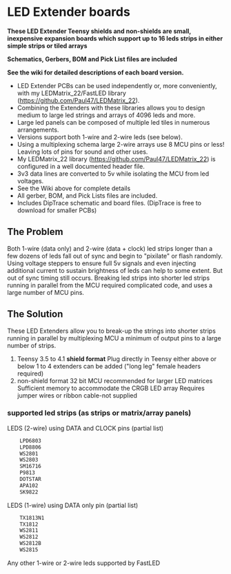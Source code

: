 # LED Extender boards

**These LED Extender Teensy shields and non-shields are small, inexpensive expansion boards which support up to 16 leds strips in either simple strips or tiled arrays**

**Schematics, Gerbers, BOM and Pick List files are included**

**See the wiki for detailed descriptions of each board version.**

* LED Extender PCBs can be used independently or, more conveniently, with my LEDMatrix_22/FastLED library (https://github.com/Paul47/LEDMatrix_22). 
* Combining the Extenders with these libraries allows you to design medium to large led strings and arrays of 4096 leds and more.
* Large led panels can be composed of multiple led tiles in numerous arrangements. 
* Versions support both 1-wire and 2-wire leds (see below).
* Using a multiplexing schema large 2-wire arrays use 8 MCU pins or less! Leaving lots of pins for sound and other uses.
* My LEDMatrix_22 library (https://github.com/Paul47/LEDMatrix_22) is configured in a well documented header file. 
* 3v3 data lines are converted to 5v while isolating the MCU from led voltages.
* See the Wiki above for complete details
* All gerber, BOM, and Pick Lists files are included.
* Includes DipTrace schematic and board files. (DipTrace is free to download for smaller PCBs)

## The Problem
Both 1-wire (data only) and 2-wire (data + clock) led strips longer than a few dozens of leds fall out of sync and begin to "pixilate" or flash randomly. Using voltage steppers to ensure full 5v signals and even injecting additional current to sustain brightness of leds can help to some extent. But out of sync timing still occurs.
Breaking led strips into shorter led strips running in parallel from the MCU required complicated code, and uses a large number of MCU pins.  
 
## The Solution 
These LED Extenders allow you to break-up the strings into shorter strips running in parallel by multiplexing MCU a minimum of output pins to a large number of strips. 

1. Teensy 3.5 to 4.1 **shield format** 
    Plug directly in Teensy either above or below
    1 to 4 extenders can be added ("long leg" female headers required)
2. non-shield format
    32 bit MCU recommended for larger LED matrices
    Sufficient memory to accommodate the CRGB LED array
    Requires jumper wires or ribbon cable-not supplied 


### supported led strips (as strips or matrix/array panels)

LEDS (2-wire) using DATA and CLOCK pins (partial list)
```c
    LPD6803 
    LPD8806 
    WS2801
    WS2803
    SM16716
    P9813  
    DOTSTAR  
    APA102  
    SK9822
```
LEDS (1-wire) using DATA only pin (partial list)
```c
    TX1813N1
    TX1812
    WS2811
    WS2812
    WS2812B
    WS2815
```
Any other 1-wire or 2-wire leds supported by FastLED
